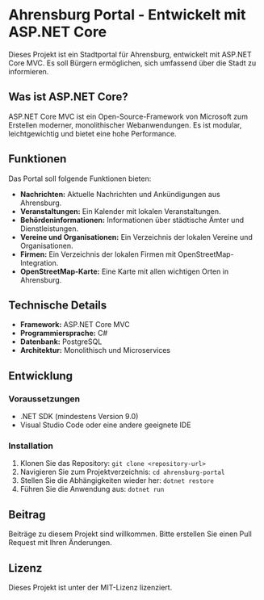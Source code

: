 # Ahrensburg Portal - Entwickelt mit ASP.NET Core

Dieses Projekt ist ein Stadtportal für Ahrensburg, entwickelt mit ASP.NET Core MVC. Es soll Bürgern ermöglichen, sich umfassend über die Stadt zu informieren.

## Was ist ASP.NET Core?

ASP.NET Core MVC ist ein Open-Source-Framework von Microsoft zum Erstellen moderner, monolithischer Webanwendungen. Es ist modular, leichtgewichtig und bietet eine hohe Performance.

## Funktionen

Das Portal soll folgende Funktionen bieten:

*   **Nachrichten:** Aktuelle Nachrichten und Ankündigungen aus Ahrensburg.
*   **Veranstaltungen:** Ein Kalender mit lokalen Veranstaltungen.
*   **Behördeninformationen:** Informationen über städtische Ämter und Dienstleistungen.
*   **Vereine und Organisationen:** Ein Verzeichnis der lokalen Vereine und Organisationen.
*   **Firmen:** Ein Verzeichnis der lokalen Firmen mit OpenStreetMap-Integration.
*   **OpenStreetMap-Karte:** Eine Karte mit allen wichtigen Orten in Ahrensburg.

## Technische Details

*   **Framework:** ASP.NET Core MVC
*   **Programmiersprache:** C#
*   **Datenbank:** PostgreSQL
*   **Architektur:** Monolithisch und Microservices

## Entwicklung

### Voraussetzungen

*   .NET SDK (mindestens Version 9.0)
*   Visual Studio Code oder eine andere geeignete IDE

### Installation

1.  Klonen Sie das Repository: `git clone <repository-url>`
2.  Navigieren Sie zum Projektverzeichnis: `cd ahrensburg-portal`
3.  Stellen Sie die Abhängigkeiten wieder her: `dotnet restore`
4.  Führen Sie die Anwendung aus: `dotnet run`

## Beitrag

Beiträge zu diesem Projekt sind willkommen. Bitte erstellen Sie einen Pull Request mit Ihren Änderungen.

## Lizenz

Dieses Projekt ist unter der MIT-Lizenz lizenziert.